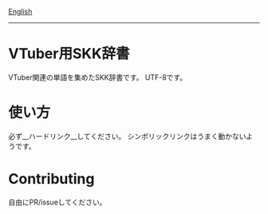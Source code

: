 [English](README.md)

---

# VTuber用SKK辞書

VTuber関連の単語を集めたSKK辞書です。
UTF-8です。


# 使い方

必ず__ハードリンク__してください。
シンボリックリンクはうまく動かないようです。

# Contributing

自由にPR/issueしてください。
